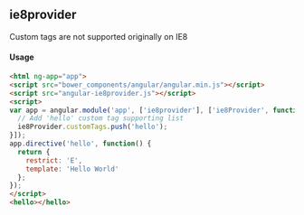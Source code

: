 ## ie8provider

Custom tags are not supported originally on IE8

#### Usage

```html
<html ng-app="app">
<script src="bower_components/angular/angular.min.js"></script>
<script src="angular-ie8provider.js"></script>
<script>
var app = angular.module('app', ['ie8provider'], ['ie8Provider', function(ie8Provider) {
  // Add 'hello' custom tag supporting list
  ie8Provider.customTags.push('hello');
}]);
app.directive('hello', function() {
  return {
    restrict: 'E',
    template: 'Hello World'
  };
});
</script>
<hello></hello>
```

